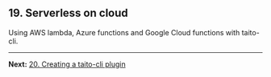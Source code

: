 ## 19. Serverless on cloud

Using AWS lambda, Azure functions and Google Cloud functions with taito-cli.

---

**Next:** [20. Creating a taito-cli plugin](20-creating-a-plugin.md)
